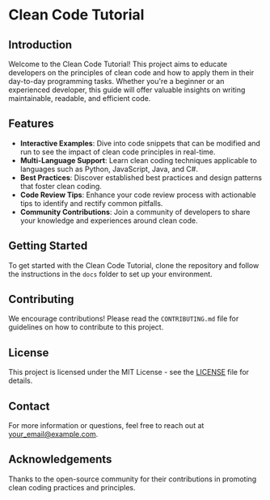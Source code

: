 # Clean Code Tutorial

## Introduction
Welcome to the Clean Code Tutorial! This project aims to educate developers on the principles of clean code and how to apply them in their day-to-day programming tasks. Whether you're a beginner or an experienced developer, this guide will offer valuable insights on writing maintainable, readable, and efficient code.

## Features
- **Interactive Examples**: Dive into code snippets that can be modified and run to see the impact of clean code principles in real-time.
- **Multi-Language Support**: Learn clean coding techniques applicable to languages such as Python, JavaScript, Java, and C#.
- **Best Practices**: Discover established best practices and design patterns that foster clean coding.
- **Code Review Tips**: Enhance your code review process with actionable tips to identify and rectify common pitfalls.
- **Community Contributions**: Join a community of developers to share your knowledge and experiences around clean code.

## Getting Started
To get started with the Clean Code Tutorial, clone the repository and follow the instructions in the `docs` folder to set up your environment.

## Contributing
We encourage contributions! Please read the `CONTRIBUTING.md` file for guidelines on how to contribute to this project.

## License
This project is licensed under the MIT License - see the [LICENSE](LICENSE) file for details.

## Contact
For more information or questions, feel free to reach out at [your_email@example.com](mailto:your_email@example.com).

## Acknowledgements
Thanks to the open-source community for their contributions in promoting clean coding practices and principles.
